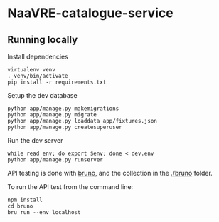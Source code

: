 # NaaVRE-catalogue-service

## Running locally

Install dependencies

```shell
virtualenv venv
. venv/bin/activate
pip install -r requirements.txt
```

Setup the dev database

```shell
python app/manage.py makemigrations
python app/manage.py migrate
python app/manage.py loaddata app/fixtures.json
python app/manage.py createsuperuser
```

Run the dev server

```shell
while read env; do export $env; done < dev.env
python app/manage.py runserver
```

API testing is done with [bruno](https://github.com/usebruno/bruno), and the collection in the [./bruno](./bruno) folder.

To run the API test from the command line:

```shell
npm install
cd bruno
bru run --env localhost
```
